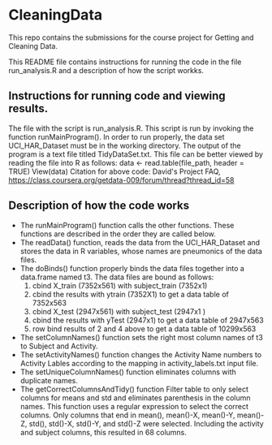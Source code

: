 CleaningData
============
This repo contains the submissions for the course project for Getting and Cleaning Data.

This README file contains instructions for running the code in the file run_analysis.R and a description of how the script workks.

## Instructions for running code and viewing results.
The file with the script is run_analysis.R.  This script is run by invoking the function runMainProgram().  In order to run properly, the data set UCI_HAR_Dataset must be in the working directory.  The output of the program is a text file titled TidyDataSet.txt.  This file can be better viewed by reading the file into R as follows:
data <- read.table(file_path, header = TRUE)
View(data)
Citation for above code: David's Project FAQ, https://class.coursera.org/getdata-009/forum/thread?thread_id=58

## Description of how the code works
* The runMainProgram() function calls the other functions.  These functions are described in the order they are called below.
* The readData() function, reads the data from the UCI_HAR_Dataset and stores the data in R variables, whose names are pneumonics of the data files.
* The doBinds() function properly binds the data files together into a data.frame named t3.  The data files are bound as follows:
  1. cbind X_train (7352x561) with subject_train (7352x1)
  2. cbind the results with ytrain (7352X1)  to get a data table of 7352x563
  3. cbind X_test (2947x561) with subject_test (2947x1 )
  4. cbind the results with yTest (2947x1) to get a data table of 2947x563
  5. row bind results of 2 and 4 above to get a data table of 10299x563
* The setColumnNames() function sets the right most column names of t3 to Subject and Activity.
* The setActivityNames() function changes the Activity Name numbers to Activity Lables according to the mapping in activity_labels.txt input file.
* The setUniqueColumnNames() function eliminates columns with duplicate names.
* The getCorrectColumnsAndTidy() function Filter table to only select columns for means and std and eliminates parenthesis in the column names.  This function uses a regular expression to select the correct columns.  Only columns that end in mean(), mean()-X, mean()-Y, mean()-Z, std(), std()-X, std()-Y, and std()-Z were selected.  Including the activity and subject columns, this resulted in 68 columns.
